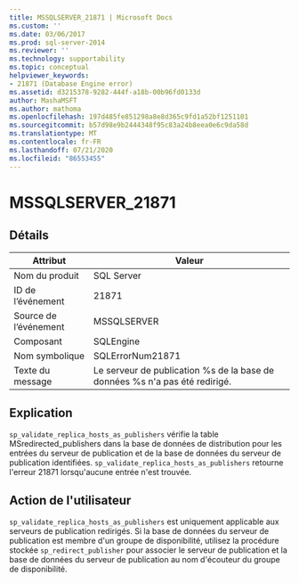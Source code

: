 ```yaml
---
title: MSSQLSERVER_21871 | Microsoft Docs
ms.custom: ''
ms.date: 03/06/2017
ms.prod: sql-server-2014
ms.reviewer: ''
ms.technology: supportability
ms.topic: conceptual
helpviewer_keywords:
- 21871 (Database Engine error)
ms.assetid: d3215378-9282-444f-a18b-00b96fd0133d
author: MashaMSFT
ms.author: mathoma
ms.openlocfilehash: 197d485fe851298a8e8d365c9fd1a52bf1251101
ms.sourcegitcommit: b57d98e9b2444348f95c83a24b8eea0e6c9da58d
ms.translationtype: MT
ms.contentlocale: fr-FR
ms.lasthandoff: 07/21/2020
ms.locfileid: "86553455"
---
```

# <a name="mssqlserver_21871"></a>MSSQLSERVER_21871
    
## <a name="details"></a>Détails  
  
|Attribut|Valeur|  
|-|-|  
|Nom du produit|SQL Server|  
|ID de l’événement|21871|  
|Source de l’événement|MSSQLSERVER|  
|Composant|SQLEngine|  
|Nom symbolique|SQLErrorNum21871|  
|Texte du message|Le serveur de publication %s de la base de données %s n'a pas été redirigé.|  
  
## <a name="explanation"></a>Explication  
 `sp_validate_replica_hosts_as_publishers` vérifie la table MSredirected_publishers dans la base de données de distribution pour les entrées du serveur de publication et de la base de données du serveur de publication identifiées.  `sp_validate_replica_hosts_as_publishers` retourne l'erreur 21871 lorsqu'aucune entrée n'est trouvée.  
  
## <a name="user-action"></a>Action de l'utilisateur  
 `sp_validate_replica_hosts_as_publishers` est uniquement applicable aux serveurs de publication redirigés. Si la base de données du serveur de publication est membre d'un groupe de disponibilité, utilisez la procédure stockée `sp_redirect_publisher` pour associer le serveur de publication et la base de données du serveur de publication au nom d'écouteur du groupe de disponibilité.  
  
  
